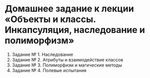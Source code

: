 # Домашнее задание к лекции «Объекты и классы. Инкапсуляция, наследование и полиморфизм»
1. Задание № 1. Наследование
2. Задание № 2. Атрибуты и взаимодействие классов
3. Задание № 3. Полиморфизм и магические методы
4. Задание № 4. Полевые испытания
